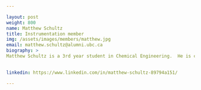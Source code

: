 ```yaml
---

layout: post
weight: 800
name: Matthew Schultz
title: Instrumentation member
img: /assets/images/members/matthew.jpg
email: matthew.schultz@alumni.ubc.ca	
biography: >
Matthew Schultz is a 3rd year student in Chemical Engineering.  He is currently a part of the instrumentation team on the home brewing project. Matthew is currently looking for his first co-op job, starting in the summer.  His plan upon graduation is to work in water treatment, either in Canada or Europe.
  

linkedin: https://www.linkedin.com/in/matthew-schultz-89794a151/

---
```


